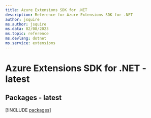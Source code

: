 ```yaml
---
title: Azure Extensions SDK for .NET
description: Reference for Azure Extensions SDK for .NET
author: jsquire
ms.author: jsquire
ms.data: 02/08/2023
ms.topic: reference
ms.devlang: dotnet
ms.service: extensions
---
```

# Azure Extensions SDK for .NET - latest
## Packages - latest
[!INCLUDE [packages](extensions-index.md)]